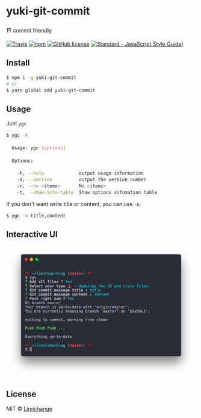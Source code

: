 # yuki-git-commit
⛩ commit friendly

[![Travis](https://img.shields.io/travis/limichange/yuki-git-commit.svg?style=flat-square)](https://travis-ci.org/limichange/yyuki-git-commit)
[![npm](https://img.shields.io/npm/v/yuki-git-commit.svg?style=flat-square)](https://github.com/limichange/yuki-git-commit)
[![GitHub license](https://img.shields.io/badge/license-MIT-blue.svg?style=flat-square)](https://raw.githubusercontent.com/limichange/yuki-git-commit/master/LICENSE)
[![Standard - JavaScript Style Guide](https://img.shields.io/badge/code%20style-standard-brightgreen.svg?style=flat-square))](http://standardjs.com/)

## Install
```bash
$ npm i -g yuki-git-commit
# or
$ yarn global add yuki-git-commit
```

## Usage

Just `ygc`

```bash
$ ygc -h

  Usage: ygc [options]

  Options:

    -h, --help             output usage information
    -V, --version          output the version number
    -n, --no <items>       No <items>
    -t, --show-info-table  Show options infomation table
```

If you don't want write title or content, you can use `-n`.
```bash
$ ygc -n title,content
```

## Interactive UI
<p align="center">
  <img src="ss.png" />
</p>

## License
MIT © [Limichange](https://github.com/limichange)
